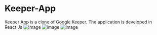 # Keeper-App
Keeper App is a clone of Google Keeper. The application is developed in React Js
![image](https://user-images.githubusercontent.com/78339760/123581881-6cacec80-d7fa-11eb-8c6b-5f6e129189d0.png)
![image](https://user-images.githubusercontent.com/78339760/123581896-746c9100-d7fa-11eb-9dad-a192ee45d8fd.png)
![image](https://user-images.githubusercontent.com/78339760/123581923-84847080-d7fa-11eb-996d-bfc97b10892c.png)
